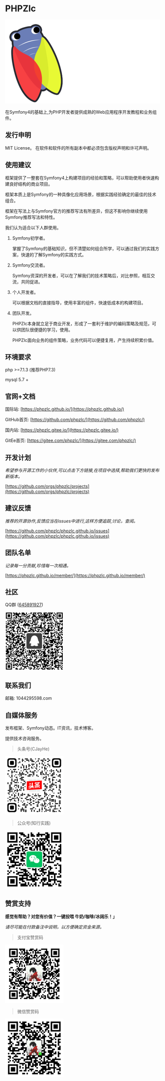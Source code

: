 # PHPZlc

![](/assets/logo.png)

在Symfony4的基础上,为PHP开发者提供成熟的Web应用程序开发教程和业务组件。

## 发行申明

MIT License。 在软件和软件的所有副本中都必须包含版权声明和许可声明。

## 使用建议

框架提供了一整套在Symfony4上构建项目的经验和策略，可以帮助使用者快速构建良好结构的商业项目。

框架本质上是Symfony的一种具像化应用场景，根据实践经验确定的最佳的技术组合。

框架在写法上与Symfony官方的推荐写法有所差异，但这不影响你继续使用Symfony推荐写法和特性。

我们认为适合以下人群使用。

1. Symfony初学者。
    
    掌握了Symfony的基础知识，但不清楚如何组合所学，可以通过我们的实践方案，快速的了解Symfony的实践方式。

2. Symfony交流者。

    Symfony资深的开发者，可以在了解我们的技术策略后，对比参照，相互交流，共同促进。

3. 个人开发者。

    可以根据文档的直接指导，使用丰富的组件，快速低成本的构建项目。

4. 团队开发。

    PHPZlc本身就立足于商业开发，形成了一套利于维护的编码策略及规范，可以供团队很便捷的学习，使用。
    
    PHPZlc面向业务的组件策略，业务代码可以便捷复用，产生持续积累价值。

## 环境要求

php >=7.1.3 (推荐PHP7.3)

mysql 5.7 +

## 官网+文档

国际站: [https://phpzlc.github.io/](https://phpzlc.github.io/)

GitHub首页: [https://github.com/phpzlc/](https://github.com/phpzlc/)

国内站: [https://phpzlc.gitee.io/](https://phpzlc.gitee.io/)

GitEe首页: [https://gitee.com/phpzlc/](https://gitee.com/phpzlc/)

## 开发计划

*希望参与开源工作的小伙伴,可以点击下方链接,在项目中选择,帮助我们更快的发布新版本。*

[https://github.com/orgs/phpzlc/projects](https://github.com/orgs/phpzlc/projects)

## 建议反馈

*推荐的开源协作,反馈应当在issues中进行,这样方便追踪,讨论，查阅。*

[https://github.com/phpzlc/phpzlc.github.io/issues](https://github.com/phpzlc/phpzlc.github.io/issues) 

## 团队名单

*记录每一分贡献,珍惜每一次相遇。*

[https://phpzlc.github.io/member/](https://phpzlc.github.io/member/)
    
## 社区
 
QQ群 ([645891927](https://jq.qq.com/?_wv=1027&k=ZpwdagVG))

![](/assets/images/qq-qun.png)

## 联系我们

邮箱: 1044295598.com
 
## 自媒体服务
 
发布框架、Symfony动态。IT资讯，技术博客。

提供技术咨询服务。
 
> 头条号(CJayHe)

![](/assets/images/toutiao-jay.png)

> 公众号(知行实践)

![](/assets/images/zxsjgzh-2.png)
 
## 赞赏支持

**感觉有帮助？对您有价值？一键投喂 牛奶/咖啡/冰阔乐！」**

*请尽可能在付款备注中说明，以方便确定资金来源。*
 
> 支付宝赞赏码

![支付包付款码](/assets/images/pay/alipay-1.png)

> 微信赞赏码

![微信支付付款码](/assets/images/pay/wechat-1.png)






